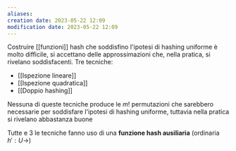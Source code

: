```yaml
---
aliases: 
creation date: 2023-05-22 12:09
modification date: 2023-05-22 12:09
---
```


Costruire [[funzioni]] hash che soddisfino l'ipotesi di hashing uniforme è molto difficile, si accettano delle approssimazioni che, nella pratica, si rivelano soddisfacenti. Tre tecniche:
- [[Ispezione lineare]]
- [[Ispezione quadratica]]
- [[Doppio hashing]]

Nessuna di queste tecniche produce le $m!$ permutazioni che sarebbero necessarie per soddisfare l'ipotesi di hashing uniforme, tuttavia nella pratica si rivelano abbastanza buone

Tutte e 3 le tecniche fanno uso di una **funzione hash ausiliaria** (ordinaria $h' : U \to$)